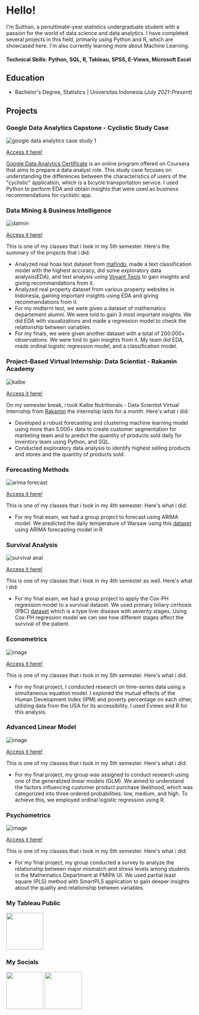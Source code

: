 # Hello!
I'm Sulthan, a penultimate-year statistics undergraduate student with a passion for the world of data science and data analytics. I have completed several projects in this field, primarily using Python and R, which are showcased here. I'm also currently learning more about Machine Learning.

#### Technical Skills: Python, SQL, R, Tableau, SPSS, E-Views, Microsoft Excel


## Education

- Bachelor's Degree, Statistics | Universitas Indonesia (_July 2021-Present_)								       		

## Projects

### Google Data Analytics Capstone - Cyclistic Study Case
![google data analytics case study 1](https://github.com/FavianSulthanW/FavianSulthanW.github.io/assets/153904968/081ea9c7-0a6e-49f7-87ac-13670ae58ea4)


[Access it here!](https://github.com/FavianSulthanW/GoogleDataAnalyticsCapstone)

[Google Data Analytics Certificate](https://www.coursera.org/professional-certificates/google-data-analytics) is an online program offered on Coursera that aims to prepare a data analyst role. This study case focuses on understanding the differences between the characteristics of users of the "cyclistic" application, which is a bicycle transportation service. I used Python to perform EDA and obtain insights that were used as business recommendations for cyclistic app.


### Data Mining & Business Intelligence
![datmin](https://github.com/FavianSulthanW/FavianSulthanW.github.io/assets/153904968/f1cb8e90-0853-422d-a3e5-db1b7658fe3c)


[Access it here!](https://github.com/FavianSulthanW/DataMining-BI)

This is one of my classes that i took in my 5th semester. Here's the summary of the projects that i did:
- Analyzed real hoax text dataset from [mafindo](https://www.mafindo.or.id/), made a text classification model with the highest accuracy, did some exploratory data analysis(EDA), and text analysis using [Voyant Tools](https://voyant-tools.org/) to gain insights and giving recommandations from it.
- Analyzed real property dataset from various property websites in Indonesia, gaining important insights using EDA and giving recommendations from it.
- For my midterm test, we were given a dataset of mathematics departement alumni. We were told to gain 3 most important insights. We did EDA with visualizations and made a regression model to check the relationship between variables.
- For my finals, we were given another dataset with a total of 200.000+ observations. We were told to gain insights from it. My team did EDA, made ordinal logistic regression model, and a classification model.


### Project-Based Virtual Internship: Data Scientist - Rakamin Academy
![kalbe](https://github.com/FavianSulthanW/FavianSulthanW.github.io/assets/153904968/2529e06e-a0a1-44c6-a973-6ecd28d89f98)


[Access it here!](https://github.com/FavianSulthanW/Virtual-Internship-Rakamin)

On my semester break, i took Kalbe Nutritionals - Data Scientist Virtual Internship from [Rakamin](https://www.rakamin.com/) the internship lasts for a month. Here's what i did:
- Developed a robust forecasting and clustering machine learning model using more than 5.000+ data
to create customer segmentation for marketing team and to predict the quantity of products sold 
daily for inventory team using Python, and SQL.
- Conducted exploratory data analysis to identify highest selling products and stores and the quantity 
of products sold.


### Forecasting Methods
![arima forecast](https://github.com/FavianSulthanW/FavianSulthanW.github.io/assets/153904968/96d63ba5-94a7-4379-b296-fa7844c9d513)


[Access it here!](https://github.com/FavianSulthanW/Metode-Peramalan)

This is one of my classes that i took in my 4th semester. Here's what i did:
- For my final exam, we had a group project to forecast using ARIMA model. We predicted the daily temperature of Warsaw using this [dataset](https://www.kaggle.com/datasets/mateuszk013/warsaw-daily-weather) using ARIMA forecasting model in R


### Survival Analysis
![survival anal](https://github.com/FavianSulthanW/FavianSulthanW.github.io/assets/153904968/b7a4cd37-3c68-4700-bde2-102a9bf36c52)


[Access it here!](https://github.com/FavianSulthanW/Model-Survival)

This is one of my classes that i took in my 4th semester as well. Here's what i did:
- For my final exam, we had a group project to apply the Cox-PH regression model to a survival dataset. We used primary biliary cirrhosis (PBC) [dataset](https://pmagunia.com/dataset/r-dataset-package-survival-pbc) which is a type liver disease with severity stages. Using Cox-PH regression model we can see how different stages affect the survival of the patient.


### Econometrics

![image](https://github.com/FavianSulthanW/FavianSulthanW.github.io/assets/153904968/bdcd400c-a750-4456-bed0-0680f4fb689b)



[Access it here!](https://github.com/FavianSulthanW/Econometrics)

This is one of my classes that i took in my 5th semester. Here's what i did:
- For my final project, I conducted research on time-series data using a simultaneous equation model. I explored the mutual effects of the Human Development Index (IPM) and poverty percentage on each other, utilizing data from the USA for its accessibility. I used Eviews and R for this analysis.


### Advanced Linear Model

![image](https://github.com/FavianSulthanW/FavianSulthanW.github.io/assets/153904968/1810242b-7128-4103-ae93-398299baa014)




[Access it here!](https://github.com/FavianSulthanW/Advanced-Linear-Model)

This is one of my classes that i took in my 5th semester. Here's what i did:
- For my final project, my group was assigned to conduct research using one of the generalized linear models (GLM). We aimed to understand the factors influencing customer product purchase likelihood, which was categorized into three ordered probabilities: low, medium, and high. To achieve this, we employed ordinal logistic regression using R.



### Psychometrics

![image](https://github.com/FavianSulthanW/FavianSulthanW.github.io/assets/153904968/6d341104-2750-4efa-a2f7-cf8b07ff994f)




[Access it here!](https://github.com/FavianSulthanW/Psychometrics)

This is one of my classes that i took in my 5th semester. Here's what i did:
- For my final project, my group conducted a survey to analyze the relationship between major mismatch and stress levels among students in the Mathematics Department at FMIPA UI. We used partial least square (PLS) method with SmartPLS application to gain deeper insights about the quality and relationship between variables.

  






### My Tableau Public

[<img src="https://github.com/FavianSulthanW/FavianSulthanW.github.io/assets/153904968/34e6fa48-fc63-4ac5-9a6d-c78ea870f4e0" width="100" height="100">](https://public.tableau.com/app/profile/favian.sulthan.wafi)

### My Socials
[<img src="https://github.com/FavianSulthanW/FavianSulthanW.github.io/assets/153904968/df907c7f-3f18-40b0-b284-a310d1b4028f" width="100" height="100">](https://www.linkedin.com/in/faviansulthanwafi/)  [<img src="https://github.com/FavianSulthanW/FavianSulthanW.github.io/assets/153904968/4d933db7-eb62-40c0-bebe-738422564710" width="100" height="100">](https://www.instagram.com/faviansulthan/)
